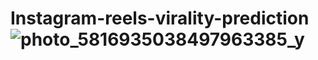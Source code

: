 # Instagram-reels-virality-prediction![photo_5816935038497963385_y](https://user-images.githubusercontent.com/44857352/226206102-41761d79-6f99-4fc4-ac4d-6232b5933813.jpg)
